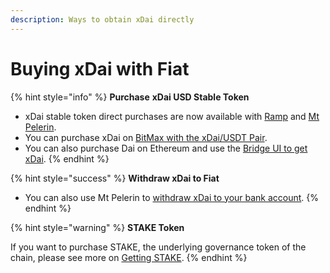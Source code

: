 ```yaml
---
description: Ways to obtain xDai directly
---
```


# Buying xDai with Fiat

{% hint style="info" %}
**Purchase** **xDai USD Stable Token**

* xDai stable token direct purchases are now available with [Ramp](ramp-network.md) and [Mt Pelerin](https://www.mtpelerin.com/bridge-wallet).
* You can purchase xDai on [BitMax with the xDai/USDT Pair](https://bitmax.io/en/basic/cashtrade-spottrading/usdt/xdai).
* You can also purchase Dai on Ethereum and use the [Bridge UI to get xDai](../../bridges/converting-xdai-via-bridge/).
{% endhint %}

{% hint style="success" %}
**Withdraw xDai to Fiat**

* You can also use Mt Pelerin to [withdraw xDai to your bank account](https://www.mtpelerin.com/sell-xdai).
{% endhint %}

{% hint style="warning" %}
**STAKE Token**

If you want to purchase STAKE, the underlying governance token of the chain, please see more on [Getting STAKE](../../../for-stakers/stake-token/get-stake/).
{% endhint %}



